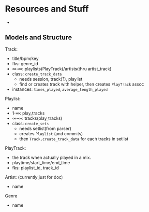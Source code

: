# Resources and Stuff

- 

## Models and Structure

Track: 
- title/bpm/key
- fks: genre_id
- ∞-∞: playlists(PlayTrack)/artists(thru artist_track)
- class: `create_track_data`
  - needs session, track(?), playlist
  - find or creates track with helper, then creates `PlayTrack` assoc
- instances: `times_played`, `average_length_played`

Playlist: 
- name
- 1-∞: play_tracks
- ∞-∞: tracks(play_tracks)
- class: `create_sets`
  - needs setlist(from parser)
  - creates `Playlist` (and commits)
  - then `Track.create_track_data` for each tracks in setlist

PlayTrack: 
- the track when actually played in a mix.
- playtime/start_time/end_time
- fks: playlist_id, track_id

Artist: (currently just for doc)
- name

Genre
- name
